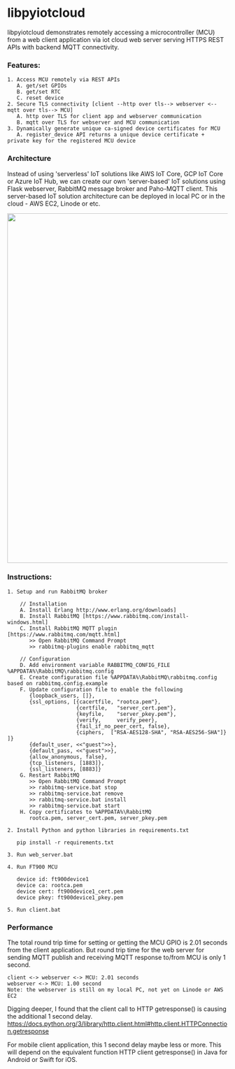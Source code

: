 # libpyiotcloud

libpyiotcloud demonstrates remotely accessing a microcontroller (MCU) from a web client application via iot cloud web server serving HTTPS REST APIs with backend MQTT connectivity.



### Features:

    1. Access MCU remotely via REST APIs
       A. get/set GPIOs
       B. get/set RTC
       C. reset device
    2. Secure TLS connectivity [client --http over tls--> webserver <--mqtt over tls--> MCU]
       A. http over TLS for client app and webserver communication
       B. mqtt over TLS for webserver and MCU communication
    3. Dynamically generate unique ca-signed device certificates for MCU 
       A. register_device API returns a unique device certificate + private key for the registered MCU device



### Architecture

Instead of using 'serverless' IoT solutions like AWS IoT Core, GCP IoT Core or Azure IoT Hub, 
we can create our own 'server-based' IoT solutions using Flask webserver, RabbitMQ message broker and Paho-MQTT client.
This server-based IoT solution architecture can be deployed in local PC or in the cloud - AWS EC2, Linode or etc.

<img src="https://github.com/richmondu/libpyiotcloud/blob/master/images/architecture.png" width="800"/>



### Instructions:

    1. Setup and run RabbitMQ broker

        // Installation
        A. Install Erlang http://www.erlang.org/downloads]
        B. Install RabbitMQ [https://www.rabbitmq.com/install-windows.html]
        C. Install RabbitMQ MQTT plugin [https://www.rabbitmq.com/mqtt.html]
           >> Open RabbitMQ Command Prompt
           >> rabbitmq-plugins enable rabbitmq_mqtt

        // Configuration
        D. Add environment variable RABBITMQ_CONFIG_FILE %APPDATA%\RabbitMQ\rabbitmq.config
        E. Create configuration file %APPDATA%\RabbitMQ\rabbitmq.config based on rabbitmq.config.example
        F. Update configuration file to enable the following
           {loopback_users, []},
           {ssl_options, [{cacertfile, "rootca.pem"},
                          {certfile,   "server_cert.pem"},
                          {keyfile,    "server_pkey.pem"},
                          {verify,     verify_peer},
                          {fail_if_no_peer_cert, false},
                          {ciphers,  ["RSA-AES128-SHA", "RSA-AES256-SHA"]} ]}
           {default_user, <<"guest">>},
           {default_pass, <<"guest">>},
           {allow_anonymous, false},
           {tcp_listeners, [1883]},
           {ssl_listeners, [8883]}
        G. Restart RabbitMQ
           >> Open RabbitMQ Command Prompt
           >> rabbitmq-service.bat stop 
           >> rabbitmq-service.bat remove
           >> rabbitmq-service.bat install
           >> rabbitmq-service.bat start
        H. Copy certificates to %APPDATA%\RabbitMQ 
           rootca.pem, server_cert.pem, server_pkey.pem

    2. Install Python and python libraries in requirements.txt

       pip install -r requirements.txt

    3. Run web_server.bat
  
    4. Run FT900 MCU

       device id: ft900device1
       device ca: rootca.pem
       device cert: ft900device1_cert.pem
       device pkey: ft900device1_pkey.pem

    5. Run client.bat



### Performance

The total round trip time for setting or getting the MCU GPIO is 2.01 seconds from the client application. But round trip time for the web server for sending MQTT publish and receiving MQTT response to/from MCU is only 1 second.

    client <-> webserver <-> MCU: 2.01 seconds
    webserver <-> MCU: 1.00 second
    Note: the webserver is still on my local PC, not yet on Linode or AWS EC2

Digging deeper, I found that the client call to HTTP getresponse() is causing the additional 1 second delay. 
https://docs.python.org/3/library/http.client.html#http.client.HTTPConnection.getresponse

For mobile client application, this 1 second delay maybe less or more. This will depend on the equivalent function HTTP client getresponse() in Java for Android or Swift for iOS.


